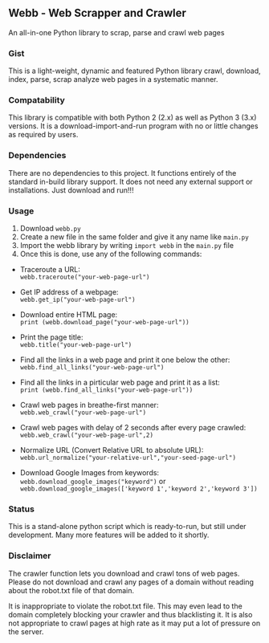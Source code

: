 ## Webb - Web Scrapper and Crawler
An all-in-one Python library to scrap, parse and crawl web pages

### Gist
This is a light-weight, dynamic and featured Python library crawl, download, index, parse, scrap analyze web pages in a systematic manner.

### Compatability
This library is compatible with both Python 2 (2.x) as well as Python 3 (3.x) versions. It is a download-import-and-run program with no or little changes as required by users.

### Dependencies
There are no dependencies to this project. It functions entirely of the standard in-build library support. It does not need any external support or installations. Just download and run!!!

### Usage
1. Download `webb.py`
2. Create a new file in the same folder and give it any name like `main.py`
3. Import the webb library by writing `import webb` in the `main.py` file
4. Once this is done, use any of the following commands:

* Traceroute a URL:  
`webb.traceroute("your-web-page-url")`

* Get IP address of a webpage:  
`webb.get_ip("your-web-page-url")`

* Download entire HTML page:  
`print (webb.download_page("your-web-page-url"))`

* Print the page title:  
`webb.title("your-web-page-url")`

* Find all the links in a web page and print it one below the other:  
`webb.find_all_links("your-web-page-url")`

* Find all the links in a pirticular web page and print it as a list:  
`print (webb.find_all_links("your-web-page-url"))`

* Crawl web pages in breathe-first manner:  
`webb.web_crawl("your-web-page-url")`

* Crawl web pages with delay of 2 seconds after every page crawled:  
`webb.web_crawl("your-web-page-url",2)`

* Normalize URL (Convert Relative URL to absolute URL):  
`webb.url_normalize("your-relative-url","your-seed-page-url")`

* Download Google Images from keywords:
`webb.download_google_images("keyword")`  or `webb.download_google_images(['keyword 1','keyword 2','keyword 3'])`



### Status
This is a stand-alone python script which is ready-to-run, but still under development. Many more features will be added to it shortly.


### Disclaimer
The crawler function lets you download  and crawl tons of web pages. Please do not download and crawl any pages of a domain without reading about the robot.txt file of that domain. 

It is inappropriate to violate the robot.txt file. This may even lead to the domain completely blocking your crawler and thus blacklisting it. It is also not appropriate to crawl pages at high rate as it may put a lot of pressure on the server.
